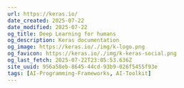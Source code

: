 ```yaml
---
url: https://keras.io/
date_created: 2025-07-22
date_modified: 2025-07-22
og_title: Deep Learning for humans
og_description: Keras documentation
og_image: https://keras.io/./img/k-logo.png
og_favicon: https://keras.io/./img/k-keras-social.png
og_last_fetch: 2025-07-22T23:05:53.636Z
site_uuid: 956a58eb-8645-44cd-93b9-026f5455f93e
tags: [AI-Programming-Frameworks, AI-Toolkit]
---
```

